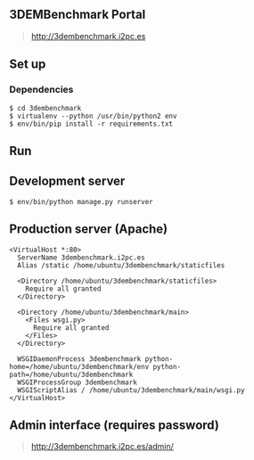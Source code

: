 ## 3DEMBenchmark Portal

> http://3dembenchmark.i2pc.es

## Set up

### Dependencies

```
$ cd 3dembenchmark
$ virtualenv --python /usr/bin/python2 env
$ env/bin/pip install -r requirements.txt
```

## Run

## Development server

```
$ env/bin/python manage.py runserver
```

## Production server (Apache)

```
<VirtualHost *:80>
  ServerName 3dembenchmark.i2pc.es
  Alias /static /home/ubuntu/3dembenchmark/staticfiles

  <Directory /home/ubuntu/3dembenchmark/staticfiles>
    Require all granted
  </Directory>

  <Directory /home/ubuntu/3dembenchmark/main>
    <Files wsgi.py>
      Require all granted
    </Files>
  </Directory>

  WSGIDaemonProcess 3dembenchmark python-home=/home/ubuntu/3dembenchmark/env python-path=/home/ubuntu/3dembenchmark
  WSGIProcessGroup 3dembenchmark
  WSGIScriptAlias / /home/ubuntu/3dembenchmark/main/wsgi.py
</VirtualHost>
```

## Admin interface (requires password)

> http://3dembenchmark.i2pc.es/admin/
